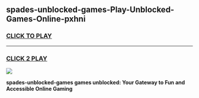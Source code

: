 
## spades-unblocked-games-Play-Unblocked-Games-Online-pxhni
<h3>
<a href="https://premium76.site?title=spades-unblocked-games&ref=25A">CLICK TO PLAY</a></h3>
<hr>

<h3>
<a href="https://premium76.site?title=spades-unblocked-games&ref=25A">CLICK 2 PLAY</a>
  
</h3>

<a href="https://premium76.site?title=spades-unblocked-games&ref=25A"><img src="https://clearcache.store/games.png"></a>


**spades-unblocked-games games unblocked: Your Gateway to Fun and Accessible Online Gaming**
